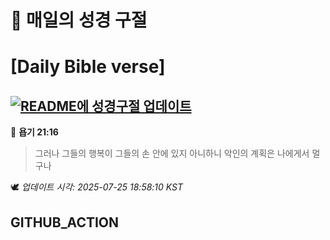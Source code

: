 # 🙏 매일의 성경 구절
# [Daily Bible verse]
## [![README에 성경구절 업데이트](https://github.com/DONGSUKA/first_test/actions/workflows/update-readme-bible.yml/badge.svg)](https://github.com/DONGSUKA/first_test/actions/workflows/update-readme-bible.yml)
<!-- START_BIBLE_VERSE -->
📖 **욥기 21:16**
> 그러나 그들의 행복이 그들의 손 안에 있지 아니하니 악인의 계획은 나에게서 멀구나

🕊️ _업데이트 시각: 2025-07-25 18:58:10 KST_
  <!-- END_BIBLE_VERSE -->
## GITHUB_ACTION

